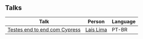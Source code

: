 ## Talks

| Talk       | Person | Language |
| ---        | ---    | ---      |
| [Testes end to end com Cypress](https://t.co/57UlB5ht9T?amp=1) | [Laís Lima](https://twitter.com/laislima_dev) | PT-BR |

